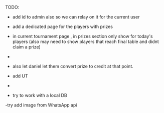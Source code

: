 TODO:

- add id to admin also so we can relay on it for the current user

- add a dedicated page for the players with prizes

- in current tournament page , in prizes section only show for today's players (also may need to show players that reach final table and didnt claim a prize)
- 
- also let daniel let them convert prize to credit at that point.

- add UT
- 
- try to work with a local DB

-try add image from WhatsApp api	



